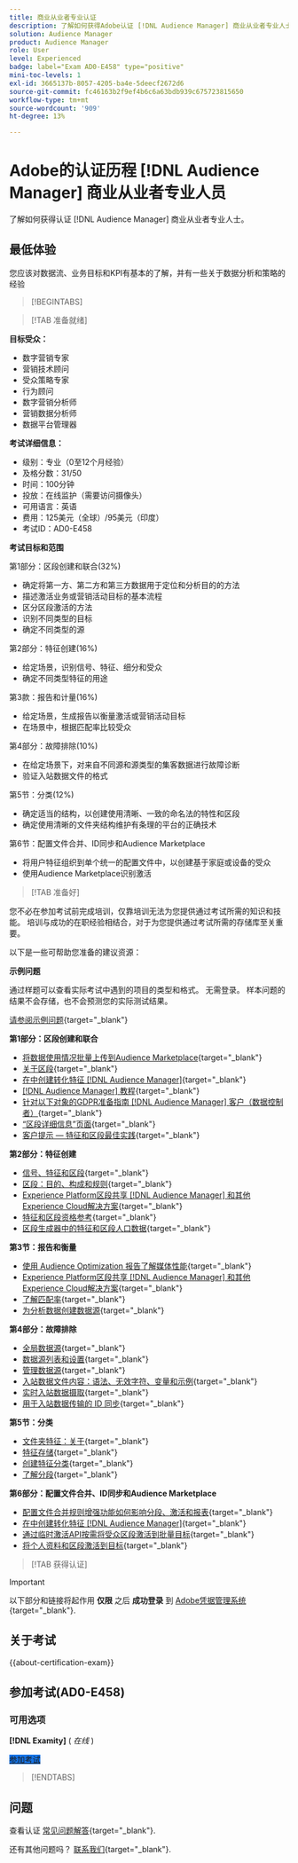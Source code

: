 ```yaml
---
title: 商业从业者专业认证
description: 了解如何获得Adobe认证 [!DNL Audience Manager] 商业从业者专业人士。
solution: Audience Manager
product: Audience Manager
role: User
level: Experienced
badge: label="Exam AD0-E458" type="positive"
mini-toc-levels: 1
exl-id: 3665137b-8057-4205-ba4e-5deecf2672d6
source-git-commit: fc46163b2f9ef4b6c6a63bdb939c675723815650
workflow-type: tm+mt
source-wordcount: '909'
ht-degree: 13%

---
```


# Adobe的认证历程 [!DNL Audience Manager] 商业从业者专业人员

了解如何获得认证 [!DNL Audience Manager] 商业从业者专业人士。

## 最低体验

您应该对数据流、业务目标和KPI有基本的了解，并有一些关于数据分析和策略的经验

>[!BEGINTABS]

>[!TAB 准备就绪]

**目标受众：**

* 数字营销专家
* 营销技术顾问
* 受众策略专家
* 行为顾问
* 数字营销分析师
* 营销数据分析师
* 数据平台管理器

**考试详细信息：**

* 级别：专业（0至12个月经验）
* 及格分数：31/50
* 时间：100分钟
* 投放：在线监护（需要访问摄像头）
* 可用语言：英语
* 费用：125美元（全球）/95美元（印度）
* 考试ID：AD0-E458

**考试目标和范围**

第1部分：区段创建和联合(32%)

* 确定将第一方、第二方和第三方数据用于定位和分析目的的方法
* 描述激活业务或营销活动目标的基本流程
* 区分区段激活的方法
* 识别不同类型的目标
* 确定不同类型的源

第2部分：特征创建(16%)

* 给定场景，识别信号、特征、细分和受众
* 确定不同类型特征的用途

第3款：报告和计量(16%)

* 给定场景，生成报告以衡量激活或营销活动目标
* 在场景中，根据匹配率比较受众

第4部分：故障排除(10%)

* 在给定场景下，对来自不同源和源类型的集客数据进行故障诊断
* 验证入站数据文件的格式

第5节：分类(12%)

* 确定适当的结构，以创建使用清晰、一致的命名法的特性和区段
* 确定使用清晰的文件夹结构维护有条理的平台的正确技术

第6节：配置文件合并、ID同步和Audience Marketplace

* 将用户特征组织到单个统一的配置文件中，以创建基于家庭或设备的受众
* 使用Audience Marketplace识别激活

>[!TAB 准备好]

您不必在参加考试前完成培训，仅靠培训无法为您提供通过考试所需的知识和技能。 培训与成功的在职经验相结合，对于为您提供通过考试所需的存储库至关重要。

以下是一些可帮助您准备的建议资源：

**示例问题**

通过样题可以查看实际考试中遇到的项目的类型和格式。 无需登录。 样本问题的结果不会存储，也不会预测您的实际测试结果。

[请参阅示例问题](https://scorpion.caveon.com/launchpad/ad0-e458-adobe-audience-manager-business-practitioner-professional-copy-dvaivw){target="_blank"}

**第1部分：区段创建和联合**

* [将数据使用情况批量上传到Audience Marketplace](https://experienceleague.adobe.com/docs/audience-manager-learn/tutorials/audience-marketplace/buying-data/bulk-uploading-data-usage-into-the-audience-marketplace.html){target="_blank"}
* [关于区段](https://experienceleague.adobe.com/docs/analytics/components/segmentation/seg-overview.html){target="_blank"}
* [在中创建转化特征 [!DNL Audience Manager]](https://experienceleague.adobe.com/docs/audience-manager-learn/tutorials/build-and-manage-audiences/traits-and-segments/creating-conversion-traits.html){target="_blank"}
* [[!DNL Audience Manager] 教程](https://experienceleague.adobe.com/docs/audience-manager-learn/tutorials/overview.html?lang=tr){target="_blank"}
* [针对以下对象的GDPR准备指南 [!DNL Audience Manager] 客户（数据控制者）](https://experienceleague.adobe.com/docs/audience-manager/user-guide/overview/data-privacy/data-privacy-reference/aam-gdpr-readiness.html){target="_blank"}
* [“区段详细信息”页面](https://experienceleague.adobe.com/docs/audience-manager/user-guide/features/segments/segment-summary-view.html){target="_blank"}
* [客户提示 — 特征和区段最佳实践](https://experienceleague.adobe.com/docs/audience-manager-learn/tutorials/build-and-manage-audiences/traits-and-segments/customer-tips-traits-and-segments-best-practices.html%3Flang%3Dja){target="_blank"}

**第2部分：特征创建**

* [信号、特征和区段](https://experienceleague.adobe.com/docs/audience-manager/user-guide/reference/signal-trait-segment.html?lang=zh-Hans){target="_blank"}
* [区段：目的、构成和规则](https://experienceleague.adobe.com/docs/audience-manager/user-guide/features/segments/segments-purpose.html){target="_blank"}
* [Experience Platform区段共享 [!DNL Audience Manager] 和其他Experience Cloud解决方案](https://experienceleague.adobe.com/docs/audience-manager/user-guide/implementation-integration-guides/integration-experience-platform/aam-aep-audience-sharing.html){target="_blank"}
* [特征和区段资格参考](https://experienceleague.adobe.com/docs/audience-manager/user-guide/features/traits/trait-and-segment-qualification-reference.html){target="_blank"}
* [区段生成器中的特征和区段人口数据](https://experienceleague.adobe.com/docs/audience-manager/user-guide/features/segments/segment-builder-data.html?lang=zh-Hans){target="_blank"}

**第3节：报告和衡量**

* [使用 Audience Optimization 报告了解媒体性能](https://experienceleague.adobe.com/docs/audience-manager-learn/tutorials/reports/using-audience-optimization-reports-to-understand-media-performance.html){target="_blank"}
* [Experience Platform区段共享 [!DNL Audience Manager] 和其他Experience Cloud解决方案](https://experienceleague.adobe.com/docs/audience-manager/user-guide/implementation-integration-guides/integration-experience-platform/aam-aep-audience-sharing.html){target="_blank"}
* [了解匹配率](https://experienceleague.adobe.com/docs/audience-manager-learn/tutorials/data-activation/destinations-basics/understanding-match-rates.html){target="_blank"}
* [为分析数据创建数据源](https://experienceleague.adobe.com/docs/audience-manager-learn/tutorials/setup-and-admin/data-sources/create-a-data-source-for-analytics-data.html?lang=ru){target="_blank"}

**第4部分：故障排除**

* [全局数据源](https://experienceleague.adobe.com/docs/audience-manager/user-guide/features/data-sources/global-data-sources.html#:~:text=Global%20data%20sources%20are%20accessible,by%20manufacturers%20for%20advertising%20purposes.){target="_blank"}
* [数据源列表和设置](https://experienceleague.adobe.com/docs/audience-manager/user-guide/features/data-sources/datasources-list-and-settings.html){target="_blank"}
* [管理数据源](https://experienceleague.adobe.com/docs/audience-manager/user-guide/features/data-sources/manage-datasources.html?lang=zh-Hans){target="_blank"}
* [入站数据文件内容：语法、无效字符、变量和示例](https://experienceleague.adobe.com/docs/audience-manager/user-guide/implementation-integration-guides/sending-audience-data/batch-data-transfer-process/inbound-file-contents.html){target="_blank"}
* [实时入站数据摄取](https://experienceleague.adobe.com/docs/audience-manager/user-guide/implementation-integration-guides/sending-audience-data/real-time-inbound-data-integration/real-time-data-transfer.html){target="_blank"}
* [用于入站数据传输的 ID 同步](https://experienceleague.adobe.com/docs/audience-manager/user-guide/implementation-integration-guides/sending-audience-data/batch-data-transfer-process/id-sync-http.html){target="_blank"}

**第5节：分类**

* [文件夹特征：关于](https://experienceleague.adobe.com/docs/audience-manager/user-guide/features/traits/about-folder-traits.html){target="_blank"}
* [特征存储](https://experienceleague.adobe.com/docs/audience-manager/user-guide/features/traits/trait-storage.html){target="_blank"}
* [创建特征分类](https://experienceleague.adobe.com/docs/audience-manager-learn/tutorials/build-and-manage-audiences/traits-and-segments/creating-a-trait-taxonomy.html){target="_blank"}
* [了解分段](https://experienceleague.adobe.com/docs/experience-manager-cloud-service/content/sites/authoring/personalization/segmentation.html){target="_blank"}

**第6部分：配置文件合并、ID同步和Audience Marketplace**

* [配置文件合并规则增强功能如何影响分段、激活和报表](https://experienceleague.adobe.com/docs/audience-manager-learn/tutorials/build-and-manage-audiences/profile-merge/how-profile-merge-rule-enhancements-impact-segmentation-activation-and-reporting.html){target="_blank"}
* [在中创建转化特征 [!DNL Audience Manager]](https://experienceleague.adobe.com/docs/audience-manager-learn/tutorials/build-and-manage-audiences/traits-and-segments/creating-conversion-traits.html){target="_blank"}
* [通过临时激活API按需将受众区段激活到批量目标](https://experienceleague.adobe.com/docs/experience-platform/destinations/api/ad-hoc-activation-api.html){target="_blank"}
* [将个人资料和区段激活到目标](https://experienceleague.adobe.com/docs/platform-learn/tutorials/destinations/activate-profiles-and-segments-to-a-destination.html){target="_blank"}

>[!TAB 获得认证]

>[!IMPORTANT]
>
>以下部分和链接将起作用 **仅限** 之后 **成功登录** 到 [Adobe凭据管理系统](https://www.certmetrics.com/adobe){target="_blank"}.



## 关于考试

{{about-certification-exam}}

## 参加考试(AD0-E458)

### 可用选项

**[!DNL Examity]** ( *在线* )

<a href="https://www.certmetrics.com/adobe/candidate/examity_sso.aspx?eid=AD0-E458" target="_blank" class="spectrum-Button spectrum-Button--fill spectrum-Button--accent spectrum-Button--sizeM is-margin-bottom-big-big at-element-click-tracking" style="background-color:#1473E6">

<span class="spectrum-Button-label has-no-wrap">
   参加考试
</span>
</a>

>[!ENDTABS]

## 问题

查看认证 [常见问题解答](https://experienceleague.adobe.com/docs/certification/certification/faq.html){target="_blank"}.

还有其他问题吗？ [联系我们](mailto:certif@adobe.com){target="_blank"}.
